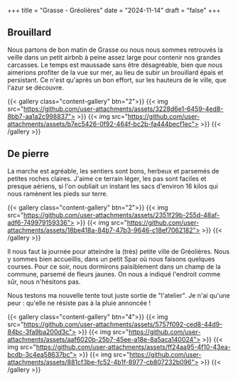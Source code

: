 +++
title = "Grasse - Gréolières"
date = "2024-11-14"
draft = "false"
+++


## Brouillard

Nous partons de bon matin de Grasse ou nous nous sommes retrouvés la veille dans un petit airbnb à peine assez large pour contenir nos grandes carcasses.
Le temps est maussade sans être désagréable, bien que nous aimerions profiter de la vue sur mer, au lieu de subir un brouillard épais et persistant.
Ce n'est qu'après un bon effort, sur les hauteurs de le ville, que l'azur se découvre.

{{< gallery class="content-gallery" btn="2">}}
{{< img src="https://github.com/user-attachments/assets/3228d6e1-6459-4ed8-8bb7-aa1a2c998837"> >}}
{{< img src="https://github.com/user-attachments/assets/b7ec5426-0f92-464f-bc2b-fa444becf1ec"> >}}
{{< /gallery >}}


## De pierre
La marche est agréable, les sentiers sont bons, herbeux et parsemés de petites roches claires. J'aime ce terrain léger, les pas sont faciles et presque aériens, si l'on oubliait un instant les sacs d'environ 16 kilos qui nous ramènent les pieds sur terre.

{{< gallery class="content-gallery" btn="2">}}
{{< img src="https://github.com/user-attachments/assets/2351f29b-255d-48af-adf6-749979159336"> >}}
{{< img src="https://github.com/user-attachments/assets/18be418a-84b7-47b3-9646-c18ef7062182"> >}}
{{< /gallery >}}


Il nous faut la journée pour atteindre la (très) petite ville de Gréolières. Nous y sommes bien accueillis, dans un petit Spar où nous faisons quelques courses. Pour ce soir, nous dormirons paisiblement dans un champ de la commune, parsemé de fleurs jaunes. On nous a indiqué l'endroit comme sûr, nous n'hésitons pas.

Nous testons ma nouvelle tente tout juste sortie de "l'atelier". Je n'ai qu'une peur : qu'elle ne résiste pas à la pluie annoncée !

{{< gallery class="content-gallery" btn="4">}}
{{< img src="https://github.com/user-attachments/assets/5757f092-ced8-44d9-84bc-3fa9ba200d3c"> >}}
{{< img src="https://github.com/user-attachments/assets/aaf6020b-25b7-45ee-a18e-8a5aca140024"> >}}
{{< img src="https://github.com/user-attachments/assets/ff24aa95-4f10-43ea-bcdb-3c4ea58637bc"> >}}
{{< img src="https://github.com/user-attachments/assets/881cf3be-fc52-4b1f-8977-cb807232b096"> >}}
{{< /gallery >}}


